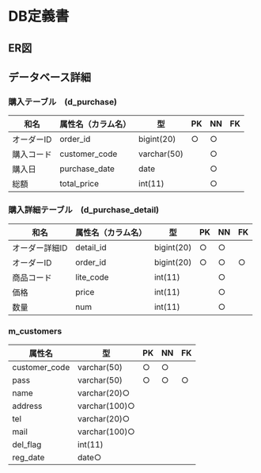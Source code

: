 # DB定義書

## ER図

## データベース詳細

### 購入テーブル　(d_purchase)
|和名|属性名（カラム名）|型|PK|NN|FK|
|---|-------|-------|---|---|---|
|オーダーID|order_id|bigint(20)|○|○||
|購入コード|customer_code|varchar(50)||○||
|購入日|purchase_date|date||○||
|総額|total_price|int(11)||○||

### 購入詳細テーブル　(d_purchase_detail)
|和名|属性名（カラム名）|型|PK|NN|FK|
|------|-------|-------|---|---|---|
|オーダー詳細ID|detail_id|bigint(20)|○|○||
|オーダーID|order_id|bigint(20)|○|○|○|
|商品コード|lite_code|int(11)||○||
|価格|price|int(11)||○||
|数量|num|int(11)||○||

### m_customers
|属性名|型|PK|NN|FK|
|-------|-------|---|---|---|
|customer_code|varchar(50)|○|○
|pass|varchar(50)|○|○|○|
|name|varchar(20)○
|address|varchar(100)○
|tel|varchar(20)○
|mail|varchar(100)○
|del_flag|int(11)
|reg_date|date○||
